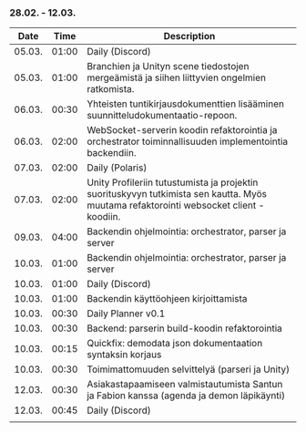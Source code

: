 ### 28.02. - 12.03.

| Date   | Time  | Description                                                                                                                            |
| ------ | ----- | -------------------------------------------------------------------------------------------------------------------------------------- |
| 05.03. | 01:00 | Daily (Discord)                                                                                                                        |
| 05.03. | 01:00 | Branchien ja Unityn scene tiedostojen mergeämistä ja siihen liittyvien ongelmien ratkomista.                                           |
| 06.03. | 00:30 | Yhteisten tuntikirjausdokumenttien lisääminen suunnitteludokumentaatio-repoon.                                                         |
| 06.03. | 02:00 | WebSocket-serverin koodin refaktorointia ja orchestrator toiminnallisuuden  implementointia backendiin.                                |
| 07.03. | 02:00 | Daily (Polaris)                                                                                                                        |
| 07.03. | 02:00 | Unity Profileriin tutustumista ja projektin suorituskyvyn tutkimista sen kautta. Myös muutama refaktorointi websocket client -koodiin. |
| 09.03. | 04:00 | Backendin ohjelmointia: orchestrator, parser ja server                                                                                 |
| 10.03. | 01:00 | Backendin ohjelmointia: orchestrator, parser ja server                                                                                 |
| 10.03. | 01:00 | Daily (Discord)                                                                                                                        |
| 10.03. | 01:00 | Backendin käyttöohjeen kirjoittamista                                                                                                  |
| 10.03. | 00:30 | Daily Planner v0.1                                                                                                                     |
| 10.03. | 00:30 | Backend: parserin build-koodin refaktorointia                                                                                          |
| 10.03. | 00:15 | Quickfix: demodata json dokumentaation syntaksin korjaus                                                                               |
| 10.03. | 00:30 | Toimimattomuuden selvittelyä (parseri ja Unity)                                                                                        |
| 12.03. | 00:30 | Asiakastapaamiseen valmistautumista Santun ja Fabion kanssa (agenda ja demon läpikäynti)                                               |
| 12.03. | 00:45 | Daily (Discord)                                                                                                                        |
|        |       |                                                                                                                                        |
